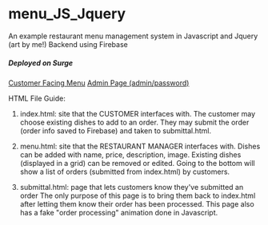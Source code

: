 # menu_JS_Jquery
An example restaurant menu management system in Javascript and Jquery (art by me!)
Backend using Firebase

##### Deployed on Surge
[Customer Facing Menu](https://drewhsu86-menu-system-demo.surge.sh) [Admin Page (admin/password)](https://drewhsu86-menu-system-demo.surge.sh/menu.html)

HTML File Guide:

1) index.html: site that the CUSTOMER interfaces with. 
  The customer may choose existing dishes to add to an order.
  They may submit the order (order info saved to Firebase) and taken to submittal.html.
  
2) menu.html: site that the RESTAURANT MANAGER interfaces with.
  Dishes can be added with name, price, description, image.
  Existing dishes (displayed in a grid) can be removed or edited.
  Going to the bottom will show a list of orders (submitted from index.html) by customers.
  
3) submittal.html: page that lets customers know they've submitted an order
  The only purpose of this page is to bring them back to index.html after letting them know their order has been processed.
  This page also has a fake "order processing" animation done in Javascript.

